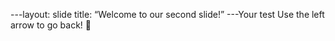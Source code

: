 ---layout: slide
title: “Welcome to our second slide!”
---Your test
Use the left arrow to go back!
🎃
